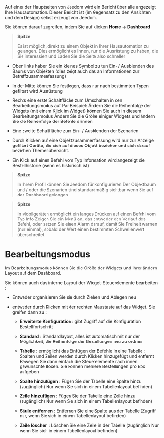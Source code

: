 Auf einer der Hauptseiten von Jeedom wird ein Bericht über alle angezeigt
Ihre Hausautomation. Dieser Bericht ist (im Gegensatz zu den Ansichten und dem Design)
selbst erzeugt von Jeedom.

Sie können darauf zugreifen, indem Sie auf klicken **Home → Dashboard**

> **Spitze**
>
> Es ist möglich, direkt zu einem Objekt in Ihrer Hausautomation zu gelangen.
> Dies ermöglicht es Ihnen, nur die Ausrüstung zu haben, die Sie interessiert und
> Laden Sie die Seite also schneller

-   Oben links haben Sie ein kleines Symbol zu tun
    Ein- / Ausblenden des Baums von Objekten (dies zeigt auch das an
    Informationen zur Betreffzusammenfassung)

-   In der Mitte können Sie festlegen, dass nur nach bestimmten Typen gefiltert wird
    Ausrüstung

-   Rechts eine erste Schaltfläche zum Umschalten in den Bearbeitungsmodus auf Par
    Beispiel: Ändern Sie die Reihenfolge der Widgets (mit einem Klick
    im Widget) können Sie auch in diesem Bearbeitungsmodus
    Ändern Sie die Größe einiger Widgets und ändern Sie die Reihenfolge der Befehle
    drinnen

-   Eine zweite Schaltfläche zum Ein- / Ausblenden der Szenarien

-   Durch Klicken auf eine Objektzusammenfassung wird nur zur Anzeige gefiltert
    Geräte, die sich auf dieses Objekt beziehen und sich darauf beziehen
    Themenübersicht.

-   Ein Klick auf einen Befehl vom Typ Information wird angezeigt
    die Bestellhistorie (wenn es historisch ist)

> **Spitze**
>
> In Ihrem Profil können Sie Jeedom für konfigurieren
> Der Objektbaum und / oder die Szenarien sind standardmäßig sichtbar
> wenn Sie auf das Dashboard gelangen

> **Spitze**
>
> In Mobilgeräten ermöglicht ein langes Drücken auf einen Befehl vom Typ Info
> Zeigen Sie ein Menü an, das entweder den Verlauf des
> Befehl, oder setzen Sie einen Alarm darauf, damit Sie Freiheit
> warnen (nur einmal), sobald der Wert einen bestimmten Schwellenwert überschreitet

Bearbeitungsmodus 
============

Im Bearbeitungsmodus können Sie die Größe der Widgets und ihrer ändern
Layout auf dem Dashboard.

Sie können auch das interne Layout der Widget-Steuerelemente bearbeiten
:

-   Entweder organisieren Sie sie durch Ziehen und Ablegen neu

-   entweder durch Klicken mit der rechten Maustaste auf das Widget. Sie greifen dann zu :

    -   **Erweiterte Konfiguration** : gibt Zugriff auf die Konfiguration
        Bestellfortschritt

    -   **Standard** : Standardlayout, alles ist automatisch
        mit nur der Möglichkeit, die Reihenfolge der Bestellungen neu zu ordnen

    -   **Tabelle** : ermöglicht das Einfügen der Befehle in eine Tabelle :
        Spalten und Zeilen werden durch Klicken hinzugefügt und entfernt
        Bewegen Sie dann einfach die Steuerelemente nach innen
        gewünschte Boxen. Sie können mehrere Bestellungen pro Box aufgeben

    -   **Spalte hinzufügen** : Fügen Sie der Tabelle eine Spalte hinzu (zugänglich)
        Nur wenn Sie sich in einem Tabellenlayout befinden)

    -   **Zeile hinzufügen** : Fügen Sie der Tabelle eine Zeile hinzu (zugänglich)
        Nur wenn Sie sich in einem Tabellenlayout befinden)

    -   **Säule entfernen** : Entfernen Sie eine Spalte aus der Tabelle
        (Zugriff nur, wenn Sie sich in einem Tabellenlayout befinden)

    -   **Zeile löschen** : Löschen Sie eine Zeile in der Tabelle (zugänglich
        Nur wenn Sie sich in einem Tabellenlayout befinden)


